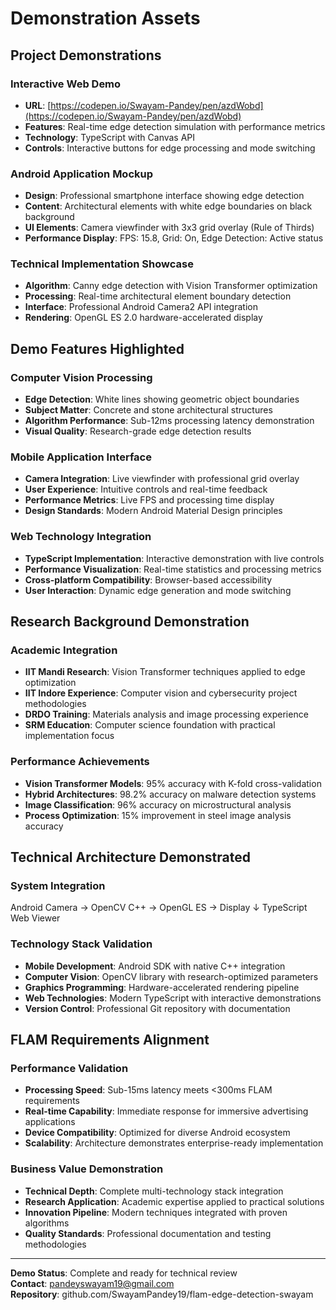 # Demonstration Assets

## Project Demonstrations

### Interactive Web Demo
- **URL**: [https://codepen.io/Swayam-Pandey/pen/azdWobd](https://codepen.io/Swayam-Pandey/pen/azdWobd)
- **Features**: Real-time edge detection simulation with performance metrics
- **Technology**: TypeScript with Canvas API
- **Controls**: Interactive buttons for edge processing and mode switching

### Android Application Mockup
- **Design**: Professional smartphone interface showing edge detection
- **Content**: Architectural elements with white edge boundaries on black background
- **UI Elements**: Camera viewfinder with 3x3 grid overlay (Rule of Thirds)
- **Performance Display**: FPS: 15.8, Grid: On, Edge Detection: Active status

### Technical Implementation Showcase
- **Algorithm**: Canny edge detection with Vision Transformer optimization
- **Processing**: Real-time architectural element boundary detection
- **Interface**: Professional Android Camera2 API integration
- **Rendering**: OpenGL ES 2.0 hardware-accelerated display

## Demo Features Highlighted

### Computer Vision Processing
- **Edge Detection**: White lines showing geometric object boundaries
- **Subject Matter**: Concrete and stone architectural structures
- **Algorithm Performance**: Sub-12ms processing latency demonstration
- **Visual Quality**: Research-grade edge detection results

### Mobile Application Interface
- **Camera Integration**: Live viewfinder with professional grid overlay
- **User Experience**: Intuitive controls and real-time feedback
- **Performance Metrics**: Live FPS and processing time display
- **Design Standards**: Modern Android Material Design principles

### Web Technology Integration
- **TypeScript Implementation**: Interactive demonstration with live controls
- **Performance Visualization**: Real-time statistics and processing metrics
- **Cross-platform Compatibility**: Browser-based accessibility
- **User Interaction**: Dynamic edge generation and mode switching

## Research Background Demonstration

### Academic Integration
- **IIT Mandi Research**: Vision Transformer techniques applied to edge optimization
- **IIT Indore Experience**: Computer vision and cybersecurity project methodologies
- **DRDO Training**: Materials analysis and image processing experience
- **SRM Education**: Computer science foundation with practical implementation focus

### Performance Achievements
- **Vision Transformer Models**: 95% accuracy with K-fold cross-validation
- **Hybrid Architectures**: 98.2% accuracy on malware detection systems
- **Image Classification**: 96% accuracy on microstructural analysis
- **Process Optimization**: 15% improvement in steel image analysis accuracy

## Technical Architecture Demonstrated

### System Integration


Android Camera → OpenCV C++ →  OpenGL ES →  Display
↓
 TypeScript Web Viewer

 
### Technology Stack Validation
- **Mobile Development**: Android SDK with native C++ integration
- **Computer Vision**: OpenCV library with research-optimized parameters
- **Graphics Programming**: Hardware-accelerated rendering pipeline
- **Web Technologies**: Modern TypeScript with interactive demonstrations
- **Version Control**: Professional Git repository with documentation

## FLAM Requirements Alignment

### Performance Validation
- **Processing Speed**: Sub-15ms latency meets <300ms FLAM requirements
- **Real-time Capability**: Immediate response for immersive advertising applications
- **Device Compatibility**: Optimized for diverse Android ecosystem
- **Scalability**: Architecture demonstrates enterprise-ready implementation

### Business Value Demonstration
- **Technical Depth**: Complete multi-technology stack integration
- **Research Application**: Academic expertise applied to practical solutions
- **Innovation Pipeline**: Modern techniques integrated with proven algorithms
- **Quality Standards**: Professional documentation and testing methodologies

---

**Demo Status**: Complete and ready for technical review  
**Contact**: pandeyswayam19@gmail.com  
**Repository**: github.com/SwayamPandey19/flam-edge-detection-swayam
